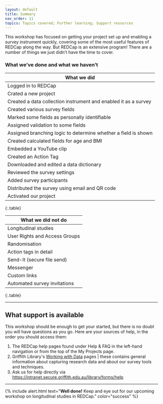 ```yaml
---
layout: default
title: Summary
nav_order: 11
topics: Topics covered; Further learning; Support resources
---
```


This workshop has focused on getting your project set up and enabling a survey instrument quickly, covering some of the most useful features of REDCap along the way. But REDCap is an extensive program! There are a number of things we just didn’t have the time to cover.

### What we’ve done and what we haven’t

| What we did |
|---|
| Logged in to REDCap |
| Crated a new project |
| Created a data collection instrument and enabled it as a survey |
| Created various survey fields |
| Marked some fields as personally identifiable |
| Assigned validation to some fields |
| Assigned branching logic to determine whether a field is shown |
| Created calculated fields for age and BMI |
| Embedded a YouTube clip |
| Created an Action Tag |
| Downloaded and edited a data dictionary |
| Reviewed the survey settings |
| Added survey participants |
| Distributed the survey using email and QR code |
| Activated our project |
{:.table}

| What we did not do |
|---|
| Longitudinal studies
| User Rights and Access Groups
| Randomisation
| Action tags in detail
| Send-It (secure file send)
| Messenger
| Custom links
| Automated survey invitations
{:.table}

___

## What support is available

This workshop should be enough to get your started, but there is no doubt you will have questions as you go. Here are your sources of help, in the order you should access them: 

1.	The REDCap help pages found under Help & FAQ in the left-hand navigation or from the top of the My Projects page. 
2.	Griffith Library's [Working with Data](https://www.griffith.edu.au/library/research-publishing/working-with-data/create-and-capture) pages | these contains general information about capturing research data and about our survey tools and techniques.
3.	Ask us for help directly via https://intranet.secure.griffith.edu.au/library/forms/help 

___

{% include alert.html text="**Well done!** Keep and eye out for our upcoming workshop on longitudinal studies in REDCap." color="success" %}
